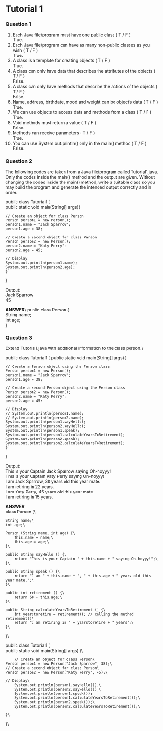 # Tutorial 1 
### Question 1
1. Each Java file/program must have one public class ( T / F )\
   True.
2. Each Java file/program can have as many non-public classes as you wish ( T / F )\
   True.
3. A class is a template for creating objects ( T / F )\
   True.
4. A class can only have data that describes the attributes of the objects ( T / F )\
   False.
5. A class can only have methods that describe the actions of the objects ( T / F )\
   False.
6. Name, address, birthdate, mood and weight can be object’s data ( T / F )\
   True.
7. We can use objects to access data and methods from a class ( T / F )\
   True.
8. Void methods must return a value ( T / F )\
    False.
9. Methods can receive parameters ( T / F )\
    True.
10. You can use System.out.println() only in the main() method ( T / F )\
    False.
    
### Question 2
The following codes are taken from a Java file/program called Tutorial1.java.  Only the codes inside the main() method and the output are given. Without changing the codes inside the main() method, write a suitable class so you may build the program and generate the intended output correctly and in order.

public class Tutorial1 {\
	public static void main(String[] args){

	// Create an object for class Person 
	Person person1 = new Person();
	person1.name = "Jack Sparrow";
	person1.age = 38;

	// Create a second object for class Person 
	Person person2 = new Person();
	person2.name = "Katy Perry";
	person2.age = 45;
	
	// Display
	System.out.println(person1.name);
	System.out.println(person2.age);
	}
}

Output:\
Jack Sparrow\
45

**ANSWER**\\
public class Person {\
String name;\
int age;\
}

### Question 3
Extend Tutorial1.java with additional information to the class person.\

public class Tutorial1 {
	public static void main(String[] args){

	// Create a Person object using the Person class
	Person person1 = new Person();
	person1.name = "Jack Sparrow";
	person1.age = 38;

	// Create a second Person object using the Person class
	Person person2 = new Person();
	person2.name = "Katy Perry";
	person2.age = 45;
	
	// Display
	// System.out.println(person1.name);
	// System.out.println(person2.name);
	System.out.println(person1.sayHello);
	System.out.println(person2.sayHello);
	System.out.println(person1.speak);
	System.out.println(person1.calculateYearsToRetirement);
	System.out.println(person2.speak);
	System.out.println(person2.calculateYearsToRetirement);	
	}
}

Output:\
This is your Captain Jack Sparrow saying Oh-hoyyy!\
This is your Captain Katy Perry saying Oh-hoyyy!\
I am Jack Sparrow, 38 years old this year mate.\
I am retiring in 22 years.\
I am Katy Perry, 45 years old this year mate.\
I am retiring in 15 years.

**ANSWER**\
class Person {\
    
    String name;\
    int age;\
    
    Person (String name, int age) {\
        this.name = name;\
        this.age = age;\
    }\
    
    public String sayHello () {\
        return "This is your Captain " + this.name + " saying Oh-hoyyy!";\
    }\
   
    public String speak () {\
        return "I am " + this.name + ", " + this.age + " years old this year mate.";\
    }\
        
    public int retirement () {\
        return 60 - this.age;\
    }\
     
    public String calculateYearsToRetirement () {\
        int yearstoretire = retirement(); // calling the method retirement()\
        return "I am retiring in " + yearstoretire + " years";\
    }\
    
}\

public class Tutorial1 {\
    public static void main(String[] args) {\
        
        // Create an object for class Person\
	Person person1 = new Person("Jack Sparrow", 38);\
	// Create a second object for class Person\
	Person person2 = new Person("Katy Perry", 45);\
	
	// Display\
        System.out.println(person1.sayHello());\
        System.out.println(person2.sayHello());\
        System.out.println(person1.speak());
        System.out.println(person1.calculateYearsToRetirement());\
        System.out.println(person2.speak());\
        System.out.println(person2.calculateYearsToRetirement());\
        
    }\
}\
